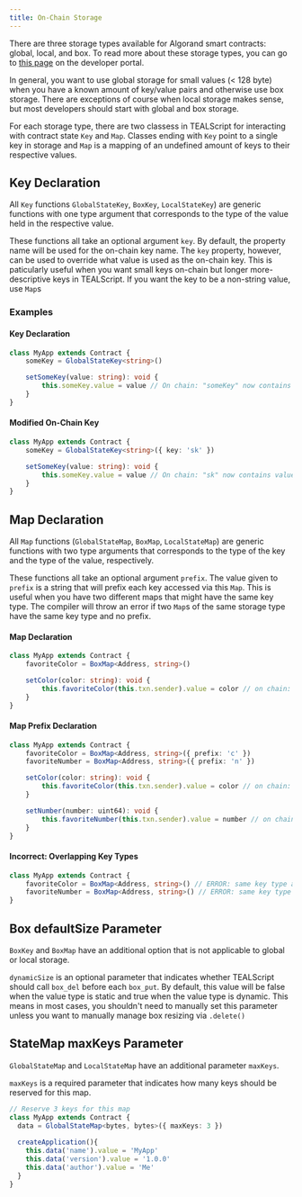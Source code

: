 ```yaml
---
title: On-Chain Storage
---
```


There are three storage types available for Algorand smart contracts: global, local, and box. To read more about these storage types, you can go to [this page](https://developer.algorand.org/docs/get-details/dapps/smart-contracts/apps/state/) on the developer portal.

In general, you want to use global storage for small values (< 128 byte) when you have a known amount of key/value pairs and otherwise use box storage. There are exceptions of course when local storage makes sense, but most developers should start with global and box storage.

For each storage type, there are two classess in TEALScript for interacting with contract state `Key` and `Map`. Classes ending with `Key` point to a single key in storage and `Map` is a mapping of an undefined amount of keys to their respective values.

## Key Declaration

All `Key` functions `GlobalStateKey`, `BoxKey`, `LocalStateKey`) are generic functions with one type argument that corresponds to the type of the value held in the respective value. 

These functions all take an optional argument `key`. By default, the property name will be used for the on-chain key name. The `key` property, however, can be used to override what value is used as the on-chain key. This is paticularly useful when you want small keys on-chain but longer more-descriptive keys in TEALScript. If you want the key to be a non-string value, use `Map`s

### Examples

#### Key Declaration

```ts
class MyApp extends Contract {
    someKey = GlobalStateKey<string>()

    setSomeKey(value: string): void {
        this.someKey.value = value // On chain: "someKey" now contains value
    }
}
```

#### Modified On-Chain Key

```ts
class MyApp extends Contract {
    someKey = GlobalStateKey<string>({ key: 'sk' })

    setSomeKey(value: string): void {
        this.someKey.value = value // On chain: "sk" now contains value
    }
}
```

## Map Declaration

All `Map` functions (`GlobalStateMap`, `BoxMap`,  `LocalStateMap`) are generic functions with two type arguments that corresponds to the type of the key and the type of the value, respectively. 

These functions all take an optional argument `prefix`. The value given to `prefix` is a string that will prefix each key accessed via this `Map`. This is useful when you have two different maps that might have the same key type. The compiler will throw an error if two `Map`s of the same storage type have the same key type and no prefix.

#### Map Declaration

```ts
class MyApp extends Contract {
    favoriteColor = BoxMap<Address, string>()

    setColor(color: string): void {
        this.favoriteColor(this.txn.sender).value = color // on chain: sender's address now points to their favorite color
    }
}
```

#### Map Prefix Declaration

```ts
class MyApp extends Contract {
    favoriteColor = BoxMap<Address, string>({ prefix: 'c' })
    favoriteNumber = BoxMap<Address, string>({ prefix: 'n' })

    setColor(color: string): void {
        this.favoriteColor(this.txn.sender).value = color // on chain: ("c" + sender's address) now points to their favorite color
    }

    setNumber(number: uint64): void {
        this.favoriteNumber(this.txn.sender).value = number // on chain: ("n" + sender's address) now points to their favorite number
    }
}
```

#### Incorrect: Overlapping Key Types

```ts
class MyApp extends Contract {
    favoriteColor = BoxMap<Address, string>() // ERROR: same key type as favoriteNumber and no prefix
    favoriteNumber = BoxMap<Address, string>() // ERROR: same key type as favoriteColor and no prefix
}
```

## Box defaultSize Parameter

`BoxKey` and `BoxMap` have an additional option that is not applicable to global or local storage.

`dynamicSize` is an optional parameter that indicates whether TEALScript should call `box_del` before each `box_put`. By default, this value will be false when the value type is static and true when the value type is dynamic. This means in most cases, you shouldn't need to manually set this parameter unless you want to manually manage box resizing via `.delete()`

## StateMap maxKeys Parameter

`GlobalStateMap` and `LocalStateMap` have an additional parameter `maxKeys`.

`maxKeys` is a required parameter that indicates how many keys should be reserved for this map.

```ts
// Reserve 3 keys for this map
class MyApp extends Contract {
  data = GlobalStateMap<bytes, bytes>({ maxKeys: 3 })
  
  createApplication(){
    this.data('name').value = 'MyApp'
    this.data('version').value = '1.0.0'
    this.data('author').value = 'Me'
  }
}
```
